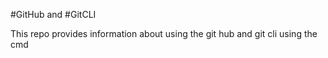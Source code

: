#GitHub and #GitCLI

This repo provides information about using the git hub and git cli using the cmd
